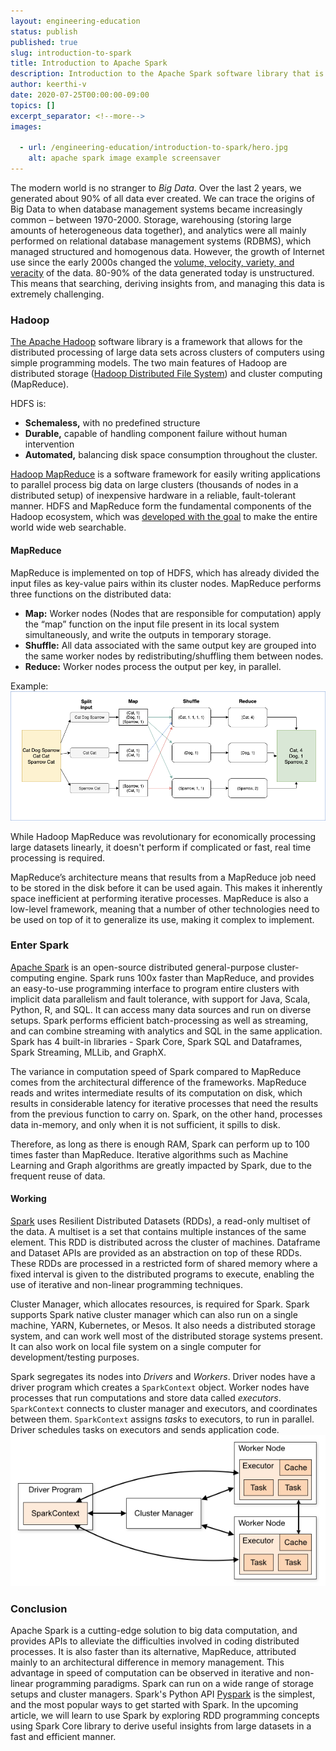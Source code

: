 ```yaml
---
layout: engineering-education
status: publish
published: true
slug: introduction-to-spark
title: Introduction to Apache Spark
description: Introduction to the Apache Spark software library that is a framework that allows for the distributed processing of large data sets across clusters of computers using simple programming models.
author: keerthi-v
date: 2020-07-25T00:00:00-09:00
topics: []
excerpt_separator: <!--more-->
images:

  - url: /engineering-education/introduction-to-spark/hero.jpg
    alt: apache spark image example screensaver
---
```


The modern world is no stranger to _Big Data_. Over the last 2 years, we generated about 90% of all data ever created. We can trace the origins of Big Data to when database management systems became increasingly common – between 1970-2000. Storage, warehousing (storing large amounts of heterogeneous data together), and analytics were all mainly performed on relational database management systems (RDBMS), which managed structured and homogenous data. However, the growth of Internet use since the early 2000s changed the [volume, velocity, variety, and veracity](https://www.bigdataframework.org/four-vs-of-big-data/) of the data. 80-90% of the data generated today is unstructured. This means that searching, deriving insights from, and managing this data is extremely challenging.

<!--more-->

### Hadoop

[The Apache Hadoop](https://hadoop.apache.org/) software library is a framework that allows for the distributed processing of large data sets across clusters of computers using simple programming models. The two main features of Hadoop are distributed storage ([Hadoop Distributed File System](https://hadoop.apache.org/docs/r1.2.1/hdfs_design.html)) and cluster computing (MapReduce). 

HDFS is: 

- **Schemaless,** with no predefined structure
- **Durable,** capable of handling component failure without human intervention
- **Automated,** balancing disk space consumption throughout the cluster. 

[Hadoop MapReduce](https://hadoop.apache.org/docs/r1.2.1/mapred_tutorial.html) is a software framework for easily writing applications to parallel process big data on large clusters (thousands of nodes in a distributed setup) of inexpensive hardware in a reliable, fault-tolerant manner. HDFS and MapReduce form the fundamental components of the Hadoop ecosystem, which was [developed with the goal](https://medium.com/@markobonaci/the-history-of-hadoop-68984a11704#.debk16sdw) to make the entire world wide web searchable.

#### MapReduce

MapReduce is implemented on top of HDFS, which has already divided the input files as key-value pairs within its cluster nodes. MapReduce performs three functions on the distributed data:

- **Map:** Worker nodes (Nodes that are responsible for computation) apply the “map” function on the input file present in its local system simultaneously, and write the outputs in temporary storage.
- **Shuffle:** All data associated with the same output key are grouped into the same worker nodes by redistributing/shuffling them between nodes.
- **Reduce:** Worker nodes process the output per key, in parallel.

Example: ![img](./mapreduce.png)

While Hadoop MapReduce was revolutionary for economically processing large datasets linearly, it doesn't perform if complicated or fast, real time processing is required. 

MapReduce’s architecture means that results from a MapReduce job need to be stored in the disk before it can be used again. This makes it inherently space inefficient at performing iterative processes. MapReduce is also a low-level framework, meaning that a number of other technologies need to be used on top of it to generalize its use, making it complex to implement.

### Enter Spark

[Apache Spark](https://spark.apache.org/) is an open-source distributed general-purpose cluster-computing engine. Spark runs 100x faster than MapReduce, and provides an easy-to-use programming interface to program entire clusters with implicit data parallelism and fault tolerance, with support for Java, Scala, Python, R, and SQL. It can access many data sources and run on diverse setups. Spark performs efficient batch-processing as well as streaming, and can combine streaming with analytics and SQL in the same application. Spark has 4 built-in libraries - Spark Core, Spark SQL and Dataframes, Spark Streaming, MLLib, and GraphX. 

The variance in computation speed of Spark compared to MapReduce comes from the architectural difference of the frameworks. MapReduce reads and writes intermediate results of its computation on disk, which results in considerable latency for iterative processes that need the results from the previous function to carry on. Spark, on the other hand, processes data in-memory, and only when it is not sufficient, it spills to disk. 

Therefore, as long as there is enough RAM, Spark can perform up to 100 times faster than MapReduce. Iterative algorithms such as Machine Learning and Graph algorithms are greatly impacted by Spark, due to the frequent reuse of data.

#### Working

[Spark](https://en.wikipedia.org/wiki/Apache_Spark) uses Resilient Distributed Datasets (RDDs), a read-only multiset of the data. A multiset is a set that contains multiple instances of the same element. This RDD is distributed across the cluster of machines. Dataframe and Dataset APIs are provided as an abstraction on top of these RDDs. These RDDs are processed in a restricted form of shared memory where a fixed interval is given to the distributed programs to execute, enabling the use of iterative and non-linear programming techniques. 

Cluster Manager, which allocates resources, is required for Spark. Spark supports Spark native cluster manager which can also run on a single machine, YARN, Kubernetes, or Mesos. It also needs a distributed storage system, and can work well most of the distributed storage systems present. It can also work on local file system on a single computer for development/testing purposes.

Spark segregates its nodes into _Drivers_ and _Workers_. Driver nodes have a driver program which creates a `SparkContext` object. Worker nodes have processes that run computations and store data called _executors_. `SparkContext` connects to cluster manager and executors, and coordinates between them. `SparkContext` assigns _tasks_ to executors, to run in parallel. Driver schedules tasks on executors and sends application code.
[![img](./spark.png)](http://spark.apache.org/docs/latest/cluster-overview.html)



### Conclusion

Apache Spark is a cutting-edge solution to big data computation, and provides APIs to alleviate the difficulties involved in coding distributed processes. It is also faster than its alternative, MapReduce, attributed mainly to an architectural difference in memory management. This advantage in speed of computation can be observed in iterative and non-linear programming paradigms. Spark can run on a wide range of storage setups and cluster managers. Spark's Python API [Pyspark](https://pypi.org/project/pyspark/) is the simplest, and the most popular ways to get started with Spark. In the upcoming article, we will learn to use Spark by exploring RDD programming concepts using Spark Core library to derive useful insights from large datasets in a fast and efficient manner.

